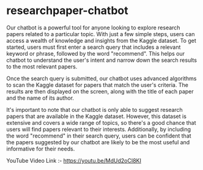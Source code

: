 # researchpaper-chatbot

Our chatbot is a powerful tool for anyone looking to explore research papers related to a particular topic. With just a few simple steps, users can access a wealth of knowledge and insights from the Kaggle dataset. To get started, users must first enter a search query that includes a relevant keyword or phrase, followed by the word "recommend". This helps our chatbot to understand the user's intent and narrow down the search results to the most relevant papers.

Once the search query is submitted, our chatbot uses advanced algorithms to scan the Kaggle dataset for papers that match the user's criteria. The results are then displayed on the screen, along with the title of each paper and the name of its author.

It's important to note that our chatbot is only able to suggest research papers that are available in the Kaggle dataset. However, this dataset is extensive and covers a wide range of topics, so there's a good chance that users will find papers relevant to their interests. Additionally, by including the word "recommend" in their search query, users can be confident that the papers suggested by our chatbot are likely to be the most useful and informative for their needs.


YouTube Video Link :-  https://youtu.be/MdUd2oCI8KI 

